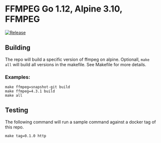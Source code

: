 # FFMPEG Go 1.12, Alpine 3.10, FFMPEG

[![Release](https://img.shields.io/github/release/ajbeach2/ffmpeg.svg)](https://github.com/ajbeach2/ffmpeg/releases)

## Building

The repo will build a specific version of ffmpeg on alpine. Optionall, `make all` will build all versions in the makefile. See Makefile for more details.


### Examples:
```
make ffmpeg=snapshot-git build
make ffmpeg=4.3.1 build
make all
```

## Testing

The following command will run a sample command against a docker tag of this repo.

```
make tag=0.1.0 http
```